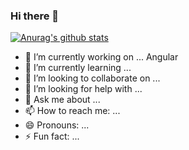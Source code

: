 ### Hi there 👋
[![Anurag's github stats](https://github-readme-stats.vercel.app/api?username=atshaya-anand)](https://github.com/anuraghazra/github-readme-stats)


- 🔭 I’m currently working on ... Angular
- 🌱 I’m currently learning ...
- 👯 I’m looking to collaborate on ...
- 🤔 I’m looking for help with ...
- 💬 Ask me about ...
- 📫 How to reach me: ...
- 😄 Pronouns: ...
- ⚡ Fun fact: ...
